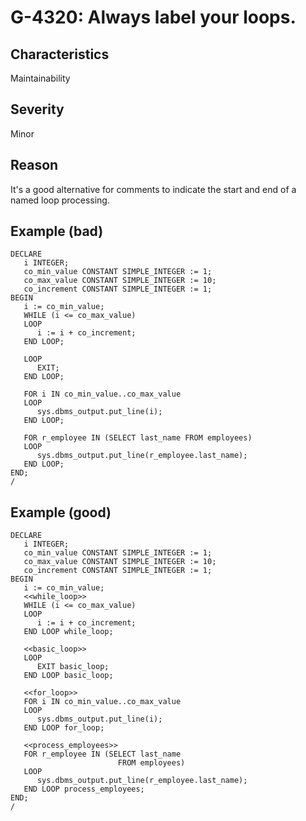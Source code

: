 # G-4320: Always label your loops.

## Characteristics

Maintainability

## Severity

Minor

## Reason

It's a good alternative for comments to indicate the start and end of a named loop processing.

## Example (bad)

```
DECLARE
   i INTEGER;
   co_min_value CONSTANT SIMPLE_INTEGER := 1;
   co_max_value CONSTANT SIMPLE_INTEGER := 10;
   co_increment CONSTANT SIMPLE_INTEGER := 1;
BEGIN
   i := co_min_value;
   WHILE (i <= co_max_value) 
   LOOP 
      i := i + co_increment; 
   END LOOP;

   LOOP 
      EXIT;
   END LOOP;

   FOR i IN co_min_value..co_max_value
   LOOP 
      sys.dbms_output.put_line(i);
   END LOOP;
   
   FOR r_employee IN (SELECT last_name FROM employees)
   LOOP
      sys.dbms_output.put_line(r_employee.last_name);
   END LOOP;   
END;
/
```

## Example (good)

```
DECLARE
   i INTEGER;
   co_min_value CONSTANT SIMPLE_INTEGER := 1;
   co_max_value CONSTANT SIMPLE_INTEGER := 10;
   co_increment CONSTANT SIMPLE_INTEGER := 1;
BEGIN
   i := co_min_value;
   <<while_loop>>
   WHILE (i <= co_max_value) 
   LOOP 
      i := i + co_increment; 
   END LOOP while_loop;

   <<basic_loop>>
   LOOP 
      EXIT basic_loop;
   END LOOP basic_loop;

   <<for_loop>>
   FOR i IN co_min_value..co_max_value
   LOOP 
      sys.dbms_output.put_line(i);
   END LOOP for_loop;

   <<process_employees>>
   FOR r_employee IN (SELECT last_name
                        FROM employees)
   LOOP
      sys.dbms_output.put_line(r_employee.last_name);
   END LOOP process_employees;
END;
/
```